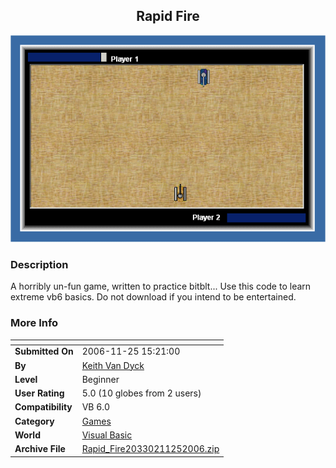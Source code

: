 ﻿<div align="center">

## Rapid Fire

<img src="PIC20061125153163545.gif">
</div>

### Description

A horribly un-fun game, written to practice bitblt... Use this code to learn extreme vb6 basics. Do not download if you intend to be entertained.
 
### More Info
 


<span>             |<span>
---                |---
**Submitted On**   |2006-11-25 15:21:00
**By**             |[Keith Van Dyck](https://github.com/Planet-Source-Code/PSCIndex/blob/master/ByAuthor/keith-van-dyck.md)
**Level**          |Beginner
**User Rating**    |5.0 (10 globes from 2 users)
**Compatibility**  |VB 6\.0
**Category**       |[Games](https://github.com/Planet-Source-Code/PSCIndex/blob/master/ByCategory/games__1-38.md)
**World**          |[Visual Basic](https://github.com/Planet-Source-Code/PSCIndex/blob/master/ByWorld/visual-basic.md)
**Archive File**   |[Rapid\_Fire20330211252006\.zip](https://github.com/Planet-Source-Code/keith-van-dyck-rapid-fire__1-67187/archive/master.zip)








